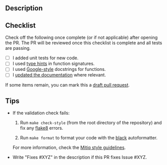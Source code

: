 Description
-----------



Checklist
-----------

Check off the following once complete (or if not applicable) after opening the PR. The PR will be reviewed once this checklist is complete and all tests are passing.

- [ ] I added unit tests for new code.
- [ ] I used [type hints](https://www.python.org/dev/peps/pep-0484/) in function signatures.
- [ ] I used [Google-style](https://sphinxcontrib-napoleon.readthedocs.io/en/latest/example_google.html) docstrings for functions.
- [ ] I [updated the documentation](../blob/master/docs/CONTRIBUTING_DOCS.md) where relevant.

If some items remain, you can mark this a [draft pull request](https://github.blog/2019-02-14-introducing-draft-pull-requests/).

Tips
----

- If the validation check fails:

    1. Run `make check-style` (from the root directory of the repository) and fix any [flake8](http://flake8.pycqa.org) errors.

    2. Run `make format` to format your code with the [black](https://black.readthedocs.io/en/stable/index.html) autoformatter.

  For more information, check the [Mitiq style guidelines](https://mitiq.readthedocs.io/en/stable/contributing.html#style-guidelines).
  
- Write "Fixes #XYZ" in the description if this PR fixes Issue #XYZ.
